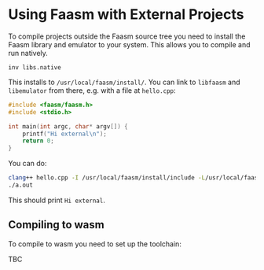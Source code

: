 # Using Faasm with External Projects

To compile projects outside the Faasm source tree you need to install the Faasm 
library and emulator to your system. This allows you to compile and run natively.

```
inv libs.native
```

This installs to `/usr/local/faasm/install/`. You can link to `libfaasm` and 
`libemulator` from there, e.g. with a file at `hello.cpp`:

```cpp
#include <faasm/faasm.h>
#include <stdio.h>

int main(int argc, char* argv[]) {
    printf("Hi external\n");
    return 0;
}
```

You can do:

```bash
clang++ hello.cpp -I /usr/local/faasm/install/include -L/usr/local/faasm/install/lib -lfaasm -lemulator
./a.out
```

This should print `Hi external`.

## Compiling to wasm

To compile to wasm you need to set up the toolchain:

TBC
